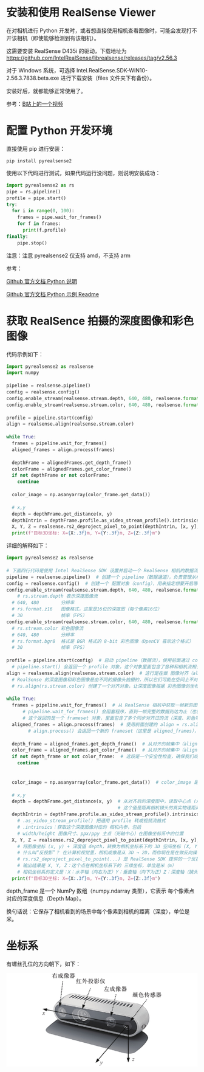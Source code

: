 # 安装和使用 RealSense Viewer

在对相机进行 Python 开发时，或者想直接使用相机查看图像时，可能会发现打不开该相机（即使能够检测到有该相机）。

这需要安装 RealSense D435i 的驱动，下载地址为 https://github.com/IntelRealSense/librealsense/releases/tag/v2.56.3

对于 Windows 系统，可选择 Intel.RealSense.SDK-WIN10-2.56.3.7838.beta.exe 进行下载安装（files 文件夹下有备份）。

安装好后，就都能够正常使用了。

参考：[B站上的一个视频](https://www.bilibili.com/video/BV1Pw411k7Y8/?spm_id_from=333.337.search-card.all.click&vd_source=9ac83b3ca683e3dcf6e29152632646e8)





# 配置 Python 开发环境

直接使用 pip 进行安装：

```shell
pip install pyrealsense2
```

使用以下代码进行测试，如果代码运行没问题，则说明安装成功：

```python
import pyrealsense2 as rs
pipe = rs.pipeline()
profile = pipe.start()
try:
  for i in range(0, 100):
    frames = pipe.wait_for_frames()
    for f in frames:
      print(f.profile)
finally:
    pipe.stop()
```

注意：注意 pyrealsense2 仅支持 amd，不支持 arm



参考：

[Github 官方文档 Python 说明](https://github.com/IntelRealSense/librealsense/tree/master/wrappers/python#installation)

[Github 官方文档 Python 示例 Readme](https://github.com/IntelRealSense/librealsense/blob/master/wrappers/python/examples/readme.md)





# 获取 RealSence 拍摄的深度图像和彩色图像

代码示例如下：

```python
import pyrealsense2 as realsense
import numpy

pipeline = realsense.pipeline()
config = realsense.config()
config.enable_stream(realsense.stream.depth, 640, 480, realsense.format.z16, 30)
config.enable_stream(realsense.stream.color, 640, 480, realsense.format.bgr8, 30)

profile = pipeline.start(config)
align = realsense.align(realsense.stream.color)

while True:
  frames = pipeline.wait_for_frames()
  aligned_frames = align.process(frames)
    
  depthFrame = alignedFrames.get_depth_frame()
  colorFrame = alignedFrames.get_color_frame()
  if not depthFrame or not colorFrame:
    continue
    
  color_image = np.asanyarray(color_frame.get_data())
    
  # x,y
  depth = depthFrame.get_distance(x, y)
  depthIntrin = depthFrame.profile.as_video_stream_profile().intrinsics
  X, Y, Z = realsense.rs2_deproject_pixel_to_point(depthIntrin, [x, y], depth)
  print(f"目标3D坐标: X={X:.3f}m, Y={Y:.3f}m, Z={Z:.3f}m")
```

详细的解释如下：

```python
import pyrealsense2 as realsense

# 下面四行代码是使用 Intel RealSense SDK 设置并启动一个 RealSense 相机的数据流
pipeline = realsense.pipeline()  # 创建一个 pipeline（数据通道），负责管理从相机传感器到程序的数据流的对象
config = realsense.config()  # 创建一个 配置对象（config），用来指定想要开启哪些数据流（比如彩色图像、深度图像、红外图像等）、图像分辨率、帧率等
config.enable_stream(realsense.stream.depth, 640, 480, realsense.format.z16, 30)
	# rs.stream.depth 表示深度图像流
  # 640, 480        分辨率
  # rs.format.z16   图像格式，这里是16位的深度图（每个像素16位）
  # 30              帧率（FPS）
config.enable_stream(realsense.stream.color, 640, 480, realsense.format.bgr8, 30)
  # rs.stream.color 彩色图像流
  # 640, 480        分辨率
  # rs.format.bgr8  格式是 BGR 格式的 8-bit 彩色图像（OpenCV 喜欢这个格式）
  # 30              帧率（FPS）

profile = pipeline.start(config)  # 启动 pipeline（数据流），使用前面通过 config 配置好的设置，比如深度流、彩色流、分辨率、帧率等。
  # pipeline.start() 会返回一个 profile 对象，这个对象里面包含了各种和相机流相关的元信息，比如深度流和彩色流的配置、相机内参（intrinsics）、传感器信息等。
align = realsense.align(realsense.stream.color)  # 这行是在做 图像对齐（alignment）
  # RealSense 的深度图像和彩色图像是由不同的摄像头拍摄的，所以它们可能在空间上不对齐。
  # rs.align(rs.stream.color) 创建了一个对齐对象，让深度图像根据 彩色图像的坐标系 来对齐。换句话说，它会把深度图“重投影”到和彩色图一一对应的位置。

while True:
  frames = pipeline.wait_for_frames()  # 从 RealSense 相机中获取一帧新的图像数据，这个帧可能包含多个流，比如深度流、彩色流等。
      # pipeline.wait_for_frames() 会阻塞程序，直到一帧完整的数据到达为止（也就是说它会等着相机拍完照才往下走）。
      # 这个返回的是一个 frameset 对象，里面包含了多个同步对齐过的流（深度、彩色等），但它们还没有根据视觉坐标对齐。      
  aligned_frames = align.process(frames)  # 使用前面创建的 align = rs.align(rs.stream.color) 对象，对刚刚获取的 frames 进行图像对齐处理。
    	# align.process() 会返回一个新的 frameset（这里是 aligned_frames），这个 frameset 中的深度图已经被变换成了与彩色图对齐的视角。也就是说：现在可以放心地在彩色图像的 (cx, cy) 坐标上读取深度值了，两者的像素位置是对得上的！
    
  depth_frame = aligned_frames.get_depth_frame()  # 从对齐的帧集中（aligned_frames）提取出深度图像帧
  color_frame = aligned_frames.get_color_frame()  # 从对齐的帧集中（aligned_frames）提取出彩色图像帧
  if not depth_frame or not color_frame:  # 这段是一个安全性检查，确保我们成功得到了深度帧和彩色帧。
    continue
    
  
  color_image = np.asanyarray(color_frame.get_data())  # color_image 是一个三通道的彩色图像数组，可以直接传给 OpenCV 来做目标检测、显示、绘制等操作。
    
  # x,y
  depth = depthFrame.get_distance(x, y)  # 从对齐后的深度图中，读取中心点 (x, c) 位置的深度值
                                         # 这个值是距离相机镜头的真实物理距离（单位是 米），精度通常在毫米级。
  depthIntrin = depthFrame.profile.as_video_stream_profile().intrinsics  # 获取当前深度帧对应的相机内参（intrinsics），用于后续将像素坐标 + 深度 转换为实际 3D 空间坐标。
    # .as_video_stream_profile() 把通用 profile 转成视频流格式
    # .intrinsics：获取这个深度图像对应的 相机内参，包括 
    # width/height 图像尺寸、ppx/ppy 主点（光轴中心）在图像坐标系中的位置
  X, Y, Z = realsense.rs2_deproject_pixel_to_point(depthIntrin, [x, y], depth)  
    # 将图像坐标 (x, y) + 深度值 depth，转换为相机坐标系下的 3D 空间坐标 (X, Y, Z)。
    # 什么叫“反投影”？ 在计算机视觉里，相机成像是从 3D → 2D，而你现在是在做反向操作：从 2D 图像坐标还原到 3D 空间坐标，这就叫做“反投影”
    # rs.rs2_deproject_pixel_to_point(...) 是 RealSense SDK 提供的一个反投影函数。
    # 输出结果是 X, Y, Z：这个点在相机坐标系下的 三维坐标，单位是米（m）
    # 相机坐标系的定义是：X：水平轴（向右为正）Y：垂直轴（向下为正）Z：深度轴（镜头前方为正）
  print(f"目标3D坐标: X={X:.3f}m, Y={Y:.3f}m, Z={Z:.3f}m")
```

depth_frame 是一个 NumPy 数组（numpy.ndarray 类型），它表示 每个像素点对应的深度信息（Depth Map）。

换句话说：它保存了相机看到的场景中每个像素到相机的距离（深度），单位是 米。





# 坐标系

有螺丝孔位的方向朝下，如下：

![realsensed435i坐标系](./images/realsensed435i坐标系.jpg)
